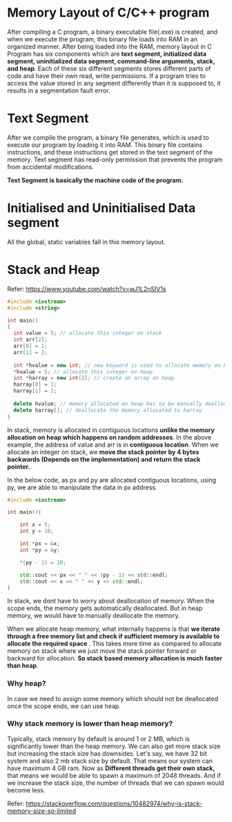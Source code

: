 # Memory Layout of C/C++ program
After compiling a C program, a binary executable file(.exe) is created, and when we execute the program, this binary file loads into RAM in an organized manner. After being loaded into the RAM, memory layout in C Program has six components which are <b>text segment, initialized data segment, uninitialized data segment, command-line arguments, stack, and heap</b>. Each of these six different segments stores different parts of code and have their own read, write permissions. If a program tries to access the value stored in any segment differently than it is supposed to, it results in a segmentation fault error.

# Text Segment
After we compile the program, a binary file generates, which is used to execute our program by loading it into RAM. This binary file contains instructions, and these instructions get stored in the text segment of the memory.
Text segment has read-only permission that prevents the program from accidental modifications.

<b>Text Segment is basically the machine code of the program.</b>

# Initialised and Uninitialised Data segment
All the global, static variables fall in this memory layout.

# Stack and Heap

Refer: https://www.youtube.com/watch?v=wJ1L2nSIV1s

```cpp
#include <iostream>
#include <string>

int main()
{
  int value = 5; // allocate this integer on stack
  int arr[2];
  arr[0] = 1;
  arr[1] = 2;
  
  int *hvalue = new int; // new keyword is used to allocate memory on heap
  *hvalue = 5; // allocate this integer on heap
  int *harray = new int[2]; // create an array on heap
  harray[0] = 1;
  harray[1] = 2;
  
  delete hvalue; // memory allocated on heap has to be manually deallocated.
  delete harray[]; // deallocate the memory allocated to harray
}

```
In stack, memory is allocated in contiguous locations <b>unlike the memory allocation on heap which happens on random addresses</b>. In the above example, the address of value and arr is in <b>contiguous location</b>.
When we allocate an integer on stack, we <b>move the stack pointer by 4 bytes backwards (Depends on the implementation) and return the stack pointer.</b>.

In the below code, as px and py are allocated contiguous locations, using py, we are able to manipulate the data in px address.
```cpp
#include <iostream>

int main(){

    int x = 5;
    int y = 10;

    int *px = &x;
    int *py = &y;

    *(py - 1) = 10;

    std::cout << px << " " << (py - 1) << std::endl;
    std::cout << x << " " << y << std::endl;
}

```

In stack, we dont have to worry about deallocation of memory. When the scope ends, the memory gets automatically deallocated. 
But in heap memory, we would have to manually deallocate the memory.

When we allocate heap memory, what internally happens is that <b>we iterate through a free memory list and check if sufficient memory is available to allocate the required space </b>. This takes more time as compared to allocate memory on stack where we just move the stack pointer forward or backward for allocation.
<b>So stack based memory allocation is much faster than heap</b>.

### Why heap?
In case we need to assign some memory which should not be deallocated once the scope ends, we can use heap.

### Why stack memory is lower than heap memory?
Typically, stack memory by default is around 1 or 2 MB, which is significantly lower than the heap memory. We can also get more stack size but increasing the stack size has downsides.
Let's say, we have 32 bit system and also 2 mb stack size by default. That means our system can have maximum 4 GB ram. Now as <b> Different threads get their own stack, </b> that means we would be able
to spawn a maximum of 2048 threads. And if we increase the stack size, the number of threads that we can spawn would become less.

Refer: https://stackoverflow.com/questions/10482974/why-is-stack-memory-size-so-limited
